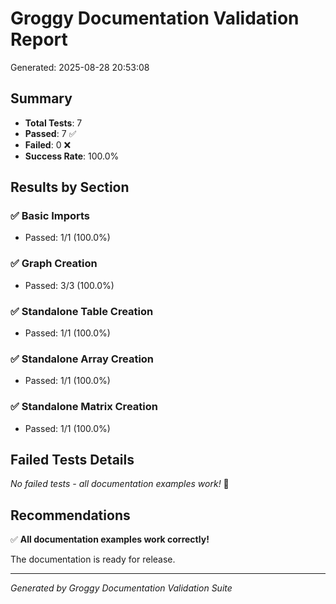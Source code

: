 # Groggy Documentation Validation Report

Generated: 2025-08-28 20:53:08

## Summary

- **Total Tests**: 7
- **Passed**: 7 ✅
- **Failed**: 0 ❌
- **Success Rate**: 100.0%

## Results by Section

### ✅ Basic Imports
- Passed: 1/1 (100.0%)

### ✅ Graph Creation
- Passed: 3/3 (100.0%)

### ✅ Standalone Table Creation
- Passed: 1/1 (100.0%)

### ✅ Standalone Array Creation
- Passed: 1/1 (100.0%)

### ✅ Standalone Matrix Creation
- Passed: 1/1 (100.0%)

## Failed Tests Details

*No failed tests - all documentation examples work!* 🎉

## Recommendations

✅ **All documentation examples work correctly!**

The documentation is ready for release.

---
*Generated by Groggy Documentation Validation Suite*
